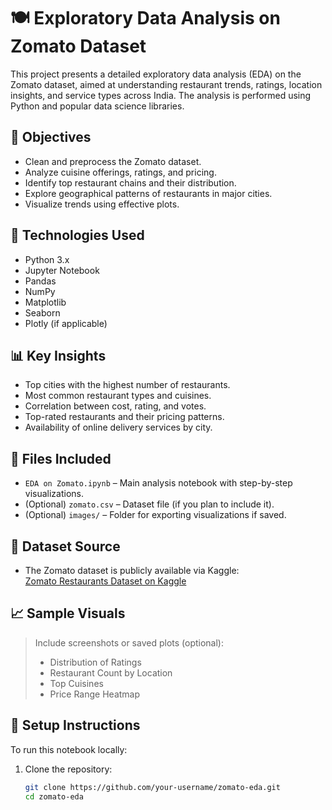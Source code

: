 # 🍽️ Exploratory Data Analysis on Zomato Dataset

This project presents a detailed exploratory data analysis (EDA) on the Zomato dataset, aimed at understanding restaurant trends, ratings, location insights, and service types across India. The analysis is performed using Python and popular data science libraries.

## 📌 Objectives

- Clean and preprocess the Zomato dataset.
- Analyze cuisine offerings, ratings, and pricing.
- Identify top restaurant chains and their distribution.
- Explore geographical patterns of restaurants in major cities.
- Visualize trends using effective plots.

## 🧪 Technologies Used

- Python 3.x
- Jupyter Notebook
- Pandas
- NumPy
- Matplotlib
- Seaborn
- Plotly (if applicable)

## 📊 Key Insights

- Top cities with the highest number of restaurants.
- Most common restaurant types and cuisines.
- Correlation between cost, rating, and votes.
- Top-rated restaurants and their pricing patterns.
- Availability of online delivery services by city.

## 📁 Files Included

- `EDA on Zomato.ipynb` – Main analysis notebook with step-by-step visualizations.
- (Optional) `zomato.csv` – Dataset file (if you plan to include it).
- (Optional) `images/` – Folder for exporting visualizations if saved.

## 📍 Dataset Source

- The Zomato dataset is publicly available via Kaggle:  
  [Zomato Restaurants Dataset on Kaggle](https://www.kaggle.com/datasets/himanshupoddar/zomato-bangalore-restaurants)

## 📈 Sample Visuals

> Include screenshots or saved plots (optional):
> - Distribution of Ratings
> - Restaurant Count by Location
> - Top Cuisines
> - Price Range Heatmap

## 🔧 Setup Instructions

To run this notebook locally:

1. Clone the repository:
   ```bash
   git clone https://github.com/your-username/zomato-eda.git
   cd zomato-eda
